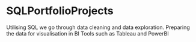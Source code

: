 # SQLPortfolioProjects

Utilising SQL we go through data cleaning and data exploration. Preparing the data for visualisation in BI Tools such as Tableau and PowerBI
